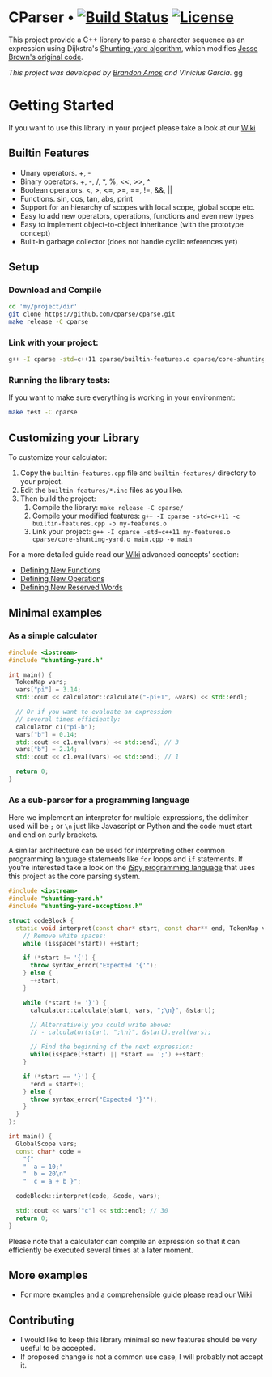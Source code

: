 # CParser • [![Build Status][travis-image]][travis] [![License][license-image]][license]

[travis-image]: https://travis-ci.org/cparse/cparse.png?branch=master
[travis]: http://travis-ci.org/cparse/cparse

[release-image]: http://img.shields.io/badge/release-0.2.1-blue.svg?style=flat
[releases]: https://github.com/cmusatyalab/openface/releases

[license-image]: http://img.shields.io/badge/license-MIT-blue.svg?style=flat
[license]: LICENSE.mit

This project provide a C++ library to parse a character sequence
as an expression using Dijkstra's
[Shunting-yard algorithm](http://en.wikipedia.org/wiki/Shunting-yard_algorithm),
which modifies
[Jesse Brown's original code](http://www.daniweb.com/software-development/cpp/code/427500/calculator-using-shunting-yard-algorithm).

*This project was developed by [Brandon Amos](http://bamos.github.io) and Vinícius Garcia.* gg

# Getting Started

If you want to use this library in your project please take a look at our [Wiki][wiki]

[wiki]: https://github.com/cparse/cparse/wiki

## Builtin Features
 + Unary operators. +, -
 + Binary operators. +, -, /, *, %, <<, >>, ^
 + Boolean operators. <, >, <=, >=, ==, !=, &&, ||
 + Functions. sin, cos, tan, abs, print
 + Support for an hierarchy of scopes with local scope, global scope etc.
 + Easy to add new operators, operations, functions and even new types
 + Easy to implement object-to-object inheritance (with the prototype concept)
 + Built-in garbage collector (does not handle cyclic references yet)


## Setup

### Download and Compile

```bash
cd 'my/project/dir'
git clone https://github.com/cparse/cparse.git
make release -C cparse
```

### Link with your project:

```bash
g++ -I cparse -std=c++11 cparse/builtin-features.o cparse/core-shunting-yard.o main.cpp -o main
```

### Running the library tests:

If you want to make sure everything is working in your environment:

```bash
make test -C cparse
```

## Customizing your Library
To customize your calculator:

 1. Copy the `builtin-features.cpp` file and `builtin-features/` directory to your project.
 2. Edit the `builtin-features/*.inc` files as you like.
 3. Then build the project:
    1. Compile the library: `make release -C cparse/`
    2. Compile your modified features: `g++ -I cparse -std=c++11 -c builtin-features.cpp -o my-features.o`
    3. Link your project: `g++ -I cparse -std=c++11 my-features.o cparse/core-shunting-yard.o main.cpp -o main`

For a more detailed guide read our [Wiki][wiki] advanced concepts' section:
 
 + [Defining New Functions](https://github.com/bamos/cpp-expression-parser/wiki/Defining-New-Functions)
 + [Defining New Operations](https://github.com/bamos/cpp-expression-parser/wiki/Defining-New-Operations)
 + [Defining New Reserved Words](https://github.com/bamos/cpp-expression-parser/wiki/Defining-Reserved-Words)
 
## Minimal examples

### As a simple calculator

```C++
#include <iostream>
#include "shunting-yard.h"

int main() {
  TokenMap vars;
  vars["pi"] = 3.14;
  std::cout << calculator::calculate("-pi+1", &vars) << std::endl;

  // Or if you want to evaluate an expression
  // several times efficiently:
  calculator c1("pi-b");
  vars["b"] = 0.14;
  std::cout << c1.eval(vars) << std::endl; // 3
  vars["b"] = 2.14;
  std::cout << c1.eval(vars) << std::endl; // 1

  return 0;
}
```

### As a sub-parser for a programming language

Here we implement an interpreter for multiple expressions, the delimiter used
will be `;` or `\n` just like Javascript or Python and the code must start and end on curly brackets.

A similar architecture can be used for interpreting other common programming language statements like `for` loops and `if` statements. If you're interested take a look on the [jSpy programming language](https://github.com/vingarcia/jspy) that uses this project as the core parsing system.

```C++
#include <iostream>
#include "shunting-yard.h"
#include "shunting-yard-exceptions.h"

struct codeBlock {
  static void interpret(const char* start, const char** end, TokenMap vars) {
    // Remove white spaces:
    while (isspace(*start)) ++start;

    if (*start != '{') {
      throw syntax_error("Expected '{'");
    } else {
      ++start;
    }

    while (*start != '}') {
      calculator::calculate(start, vars, ";\n}", &start);

      // Alternatively you could write above:
      // - calculator(start, ";\n}", &start).eval(vars);

      // Find the beginning of the next expression:
      while(isspace(*start) || *start == ';') ++start;
    }

    if (*start == '}') {
      *end = start+1;
    } else {
      throw syntax_error("Expected '}'");
    }
  }
};

int main() {
  GlobalScope vars;
  const char* code =
    "{"
    "  a = 10;"
    "  b = 20\n"
    "  c = a + b }";

  codeBlock::interpret(code, &code, vars);

  std::cout << vars["c"] << std::endl; // 30
  return 0;
}
```

Please note that a calculator can compile an expression so that it can efficiently be executed several times at a later moment.

## More examples

 + For more examples and a comprehensible guide please read our [Wiki][wiki]
 
## Contributing

- I would like to keep this library minimal so new features should be very useful to be accepted.
- If proposed change is not a common use case, I will probably not accept it.
